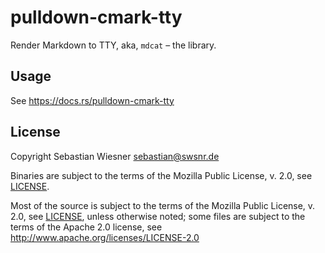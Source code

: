 # pulldown-cmark-tty

Render Markdown to TTY, aka, `mdcat` – the library.

## Usage

See <https://docs.rs/pulldown-cmark-tty>

## License

Copyright Sebastian Wiesner <sebastian@swsnr.de>

Binaries are subject to the terms of the Mozilla Public
License, v. 2.0, see [LICENSE](../LICENSE).

Most of the source is subject to the terms of the Mozilla Public
License, v. 2.0, see [LICENSE](../LICENSE), unless otherwise noted;
some files are subject to the terms of the Apache 2.0 license,
see <http://www.apache.org/licenses/LICENSE-2.0>
